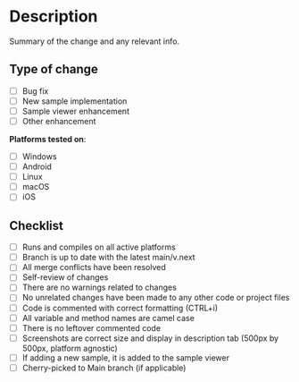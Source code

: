 # Description

Summary of the change and any relevant info.

## Type of change

- [ ] Bug fix
- [ ] New sample implementation
- [ ] Sample viewer enhancement
- [ ] Other enhancement

**Platforms tested on**:

<!--- Delete any that aren't needed -->

- [ ] Windows
- [ ] Android
- [ ] Linux
- [ ] macOS
- [ ] iOS

## Checklist

- [ ] Runs and compiles on all active platforms
- [ ] Branch is up to date with the latest main/v.next
- [ ] All merge conflicts have been resolved
- [ ] Self-review of changes
- [ ] There are no warnings related to changes
- [ ] No unrelated changes have been made to any other code or project files
- [ ] Code is commented with correct formatting (CTRL+i)
- [ ] All variable and method names are camel case
- [ ] There is no leftover commented code
- [ ] Screenshots are correct size and display in description tab (500px by 500px, platform agnostic)
- [ ] If adding a new sample, it is added to the sample viewer
- [ ] Cherry-picked to Main branch (if applicable)